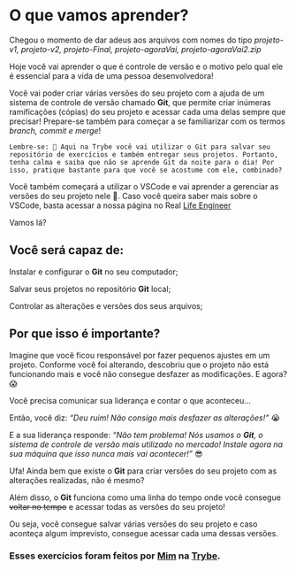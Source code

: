 # O que vamos aprender?

Chegou o momento de dar adeus aos arquivos com nomes do tipo *projeto-v1, projeto-v2, projeto-Final, projeto-agoraVai, projeto-agoraVai2.zip* 

Hoje você vai aprender o que é controle de versão e o motivo pelo qual ele é essencial para a vida de uma pessoa desenvolvedora!

Você vai poder criar várias versões do seu projeto com a ajuda de um sistema de controle de versão chamado **Git**, que permite criar inúmeras ramificações (cópias) do seu projeto e acessar cada uma delas sempre que precisar! Prepare-se também para começar a se familiarizar com os termos *branch, commit e merge*!

    Lembre-se: 🧠 Aqui na Trybe você vai utilizar o Git para salvar seu repositório de exercícios e também entregar seus projetos. Portanto, tenha calma e saiba que não se aprende Git da noite para o dia! Por isso, pratique bastante para que você se acostume com ele, combinado?

Você também começará a utilizar o VSCode e vai aprender a gerenciar as versões do seu projeto nele 🥳. Caso você queira saber mais sobre o VSCode, basta acessar a nossa página no Real [Life Engineer]((https://app.betrybe.com/learn/course/5e938f69-6e32-43b3-9685-c936530fd326/module/f04cdb21-382e-4588-8950-3b1a29afd2dd/section/fd34d5dd-9fea-4ff6-bc78-a84b89dda27b/lesson/142c4d7d-3a64-464e-afbd-2a84142cda8c))

Vamos lá?

## Você será capaz de:

Instalar e configurar o **Git** no seu computador;

Salvar seus projetos no repositório **Git** local;

Controlar as alterações e versões dos seus arquivos;

## Por que isso é importante?

Imagine que você ficou responsável por fazer pequenos ajustes em um projeto. Conforme você foi alterando, descobriu que o projeto não está funcionando mais e você não consegue desfazer as modificações. E agora? 😱

Você precisa comunicar sua liderança e contar o que aconteceu…

Então, você diz: *“Deu ruim! Não consigo mais desfazer as alterações!”* 😭

E a sua liderança responde: *“Não tem problema! Nós usamos o **Git**, o sistema de controle de versão mais utilizado no mercado! Instale agora na sua máquina que isso nunca mais vai acontecer!”* 😎

Ufa! Ainda bem que existe o **Git** para criar versões do seu projeto com as alterações realizadas, não é mesmo?

Além disso, o **Git** funciona como uma linha do tempo onde você consegue ~~voltar no tempo~~ e acessar todas as versões do seu projeto!

Ou seja, você consegue salvar várias versões do seu projeto e caso aconteça algum imprevisto, consegue acessar cada uma dessas versões.


### Esses exercícios foram feitos por [Mim](https://www.linkedin.com/in/jaci-xavier-b3358b142/) na [Trybe](https://www.betrybe.com/).